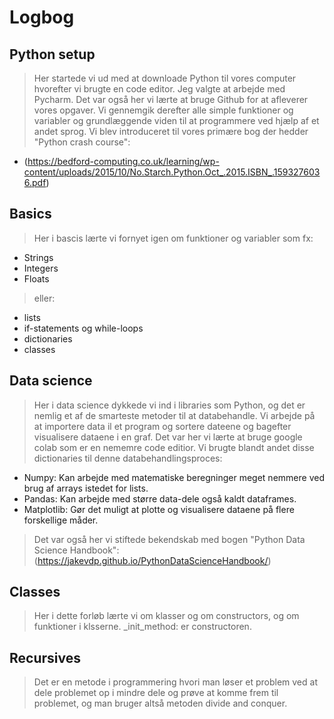 # Logbog 
## Python setup
>Her startede vi ud med at downloade Python til vores computer hvorefter vi brugte en code editor. Jeg valgte at arbejde med Pycharm. Det var også her vi lærte at bruge Github for at afleverer vores opgaver.
>Vi gennemgik derefter alle simple funktioner og variabler og grundlæggende viden til at programmere ved hjælp af et andet sprog. Vi blev introduceret til vores primære bog der hedder "Python crash course":
- (https://bedford-computing.co.uk/learning/wp-content/uploads/2015/10/No.Starch.Python.Oct_.2015.ISBN_.1593276036.pdf)
## Basics
>Her i bascis lærte vi fornyet igen om funktioner og variabler som fx:
- Strings
- Integers
- Floats
>eller:
- lists
- if-statements og while-loops
- dictionaries
- classes
## Data science
>Her i data science dykkede vi ind i libraries som Python, og det er nemlig et af de smarteste metoder til at databehandle. Vi arbejde på at importere data il et program og sortere dateene og bagefter visualisere dataene i en graf. Det var her vi lærte at bruge google colab som er en nememre code editior. Vi brugte blandt andet disse dictionaries til denne databehandlingsproces:
- Numpy: Kan arbejde med matematiske beregninger meget nemmere ved brug af arrays istedet for lists.
- Pandas: Kan arbejde med større data-dele også kaldt dataframes.
- Matplotlib: Gør det muligt at plotte og visualisere dataene på flere forskellige måder.
>Det var også her vi stiftede bekendskab med bogen "Python Data Science Handbook":
(https://jakevdp.github.io/PythonDataScienceHandbook/)
## Classes 
>Her i dette forløb lærte vi om klasser og om constructors, og om funktioner i klsserne.
>_init_method: er constructoren.
## Recursives 
>Det er en metode i programmering hvori man løser et problem ved at dele problemet op i mindre dele og prøve at komme frem til problemet, og man bruger altså metoden divide and conquer.
